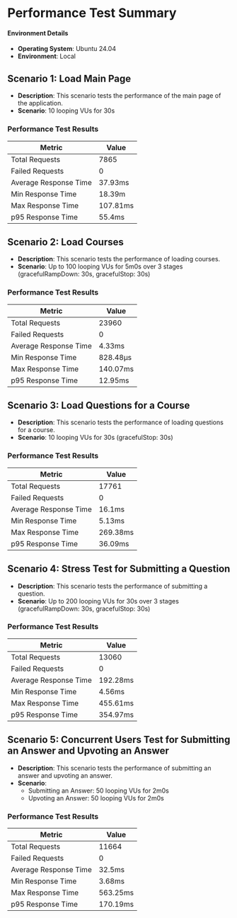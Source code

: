 # Performance Test Summary

#### Environment Details

- **Operating System**: Ubuntu 24.04
- **Environment**: Local

## Scenario 1: Load Main Page

- **Description**: This scenario tests the performance of the main page of the application.
- **Scenario**: 10 looping VUs for 30s

### Performance Test Results

| Metric | Value |
| ------ | ----- |
| Total Requests | 7865 |
| Failed Requests | 0 |
| Average Response Time | 37.93ms |
| Min Response Time | 18.39m |
| Max Response Time | 107.81ms |
| p95 Response Time | 55.4ms |

## Scenario 2: Load Courses

- **Description**: This scenario tests the performance of loading courses.
- **Scenario**: Up to 100 looping VUs for 5m0s over 3 stages (gracefulRampDown: 30s, gracefulStop: 30s)

### Performance Test Results

| Metric | Value |
| ------ | ----- |
| Total Requests | 23960 |
| Failed Requests | 0 |
| Average Response Time | 4.33ms |
| Min Response Time | 828.48µs |
| Max Response Time | 140.07ms |
| p95 Response Time | 12.95ms |

## Scenario 3: Load Questions for a Course

- **Description**: This scenario tests the performance of loading questions for a course.
- **Scenario**: 10 looping VUs for 30s (gracefulStop: 30s)

### Performance Test Results

| Metric | Value |
| ------ | ----- |
| Total Requests | 17761 |
| Failed Requests | 0 |
| Average Response Time | 16.1ms |
| Min Response Time | 5.13ms |
| Max Response Time | 269.38ms |
| p95 Response Time | 36.09ms |

## Scenario 4: Stress Test for Submitting a Question

- **Description**: This scenario tests the performance of submitting a question.
- **Scenario**: Up to 200 looping VUs for 30s over 3 stages (gracefulRampDown: 30s, gracefulStop: 30s)

### Performance Test Results

| Metric | Value |
| ------ | ----- |
| Total Requests | 13060 |
| Failed Requests | 0 |
| Average Response Time | 192.28ms |
| Min Response Time | 4.56ms |
| Max Response Time | 455.61ms |
| p95 Response Time | 354.97ms |

## Scenario 5: Concurrent Users Test for Submitting an Answer and Upvoting an Answer

- **Description**: This scenario tests the performance of submitting an answer and upvoting an answer.
- **Scenario**: 
    - Submitting an Answer: 50 looping VUs for 2m0s
    - Upvoting an Answer: 50 looping VUs for 2m0s

### Performance Test Results

| Metric | Value |
| ------ | ----- |
| Total Requests | 11664 |
| Failed Requests | 0 |
| Average Response Time | 32.5ms |
| Min Response Time | 3.68ms |
| Max Response Time | 563.25ms |
| p95 Response Time | 170.19ms |
